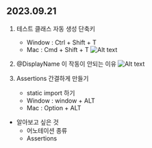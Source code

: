 ## 2023.09.21

1. 테스트 클래스 자동 생성 단축키
    - Window : Ctrl + Shift + T
    - Mac : Cmd + Shift + T
    ![Alt text](image.png)

2. @DisplayName 이 작동이 안되는 이유
![Alt text](image-1.png)

3. Assertions 간결하게 만들기
    - static import 하기
    - Window : window + ALT
    - Mac : Option + ALT

- 알아보고 싶은 것
    - 어노테이션 종류
    - Assertions